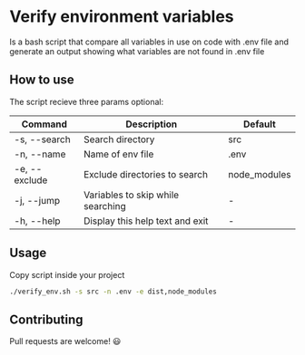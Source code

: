 # Verify environment variables

Is a bash script that compare all variables in use on code with .env file and generate an output showing what variables are not found in .env file

## How to use

The script recieve three params optional:
  
| Command | Description | Default
| --- | --- | --- |
| -s, --search | Search directory | src
| -n, --name | Name of env file | .env
| -e, --exclude | Exclude directories to search | node_modules
| -j, --jump | Variables to skip while searching | -
| -h, --help | Display this help text and exit | -

## Usage

Copy script inside your project

```bash
./verify_env.sh -s src -n .env -e dist,node_modules
```

## Contributing
Pull requests are welcome! :smiley: 
